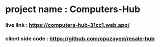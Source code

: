 # project name : Computers-Hub

### live link : https://computers-hub-31cc1.web.app/

### client side code : https://github.com/opuzayed/resale-hub



